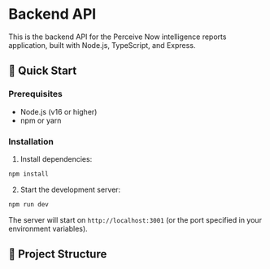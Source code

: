 # Backend API

This is the backend API for the Perceive Now intelligence reports application, built with Node.js, TypeScript, and Express.

## 🚀 Quick Start

### Prerequisites

- Node.js (v16 or higher)
- npm or yarn

### Installation

1. Install dependencies:
```bash
npm install
```

2. Start the development server:
```bash
npm run dev
```

The server will start on `http://localhost:3001` (or the port specified in your environment variables).

## 📁 Project Structure 